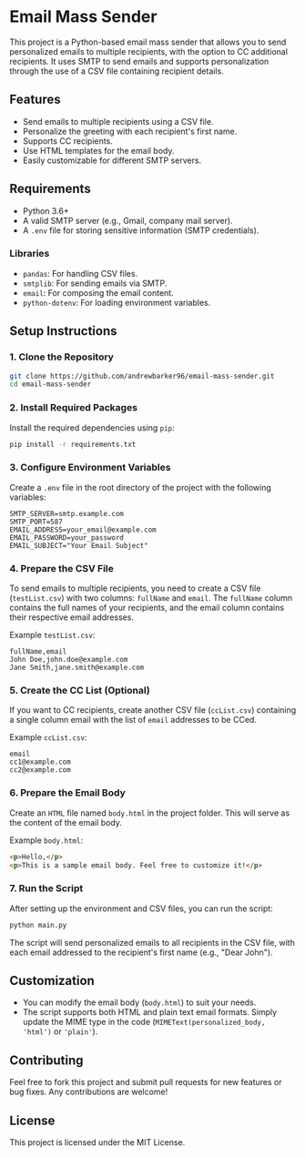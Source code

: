 # Email Mass Sender

This project is a Python-based email mass sender that allows you to send personalized emails to multiple recipients, with the option to CC additional recipients. It uses SMTP to send emails and supports personalization through the use of a CSV file containing recipient details.

## Features

- Send emails to multiple recipients using a CSV file.
- Personalize the greeting with each recipient's first name.
- Supports CC recipients.
- Use HTML templates for the email body.
- Easily customizable for different SMTP servers.

## Requirements

- Python 3.6+
- A valid SMTP server (e.g., Gmail, company mail server).
- A `.env` file for storing sensitive information (SMTP credentials).

### Libraries

- `pandas`: For handling CSV files.
- `smtplib`: For sending emails via SMTP.
- `email`: For composing the email content.
- `python-dotenv`: For loading environment variables.

## Setup Instructions

### 1. Clone the Repository

```bash
git clone https://github.com/andrewbarker96/email-mass-sender.git
cd email-mass-sender
```

### 2. Install Required Packages
Install the required dependencies using `pip`:
```bash
pip install -r requirements.txt
```

### 3. Configure Environment Variables
Create a `.env` file in the root directory of the project with the following variables:
```env
SMTP_SERVER=smtp.example.com
SMTP_PORT=587
EMAIL_ADDRESS=your_email@example.com
EMAIL_PASSWORD=your_password
EMAIL_SUBJECT="Your Email Subject"
```

### 4. Prepare the CSV File
To send emails to multiple recipients, you need to create a CSV file (`testList.csv`) with two columns: `fullName` and `email`. The `fullName` column contains the full names of your recipients, and the email column contains their respective email addresses.

Example `testList.csv`:
```csv
fullName,email
John Doe,john.doe@example.com
Jane Smith,jane.smith@example.com
```

### 5. Create the CC List (Optional)
If you want to CC recipients, create another CSV file (`ccList.csv`) containing a single column email with the list of `email` addresses to be CCed.

Example `ccList.csv`:
```csv
email
cc1@example.com
cc2@example.com
```

### 6. Prepare the Email Body
Create an `HTML` file named `body.html` in the project folder. This will serve as the content of the email body.

Example `body.html`:
```html
<p>Hello,</p>
<p>This is a sample email body. Feel free to customize it!</p>
```

### 7. Run the Script
After setting up the environment and CSV files, you can run the script:
```bash
python main.py
```
The script will send personalized emails to all recipients in the CSV file, with each email addressed to the recipient's first name (e.g., "Dear John").

## Customization
- You can modify the email body (`body.html`) to suit your needs.
- The script supports both HTML and plain text email formats. Simply update the MIME type in the code (`MIMEText(personalized_body, 'html')` or `'plain'`).

## Contributing
Feel free to fork this project and submit pull requests for new features or bug fixes. Any contributions are welcome!

## License
This project is licensed under the MIT License.
